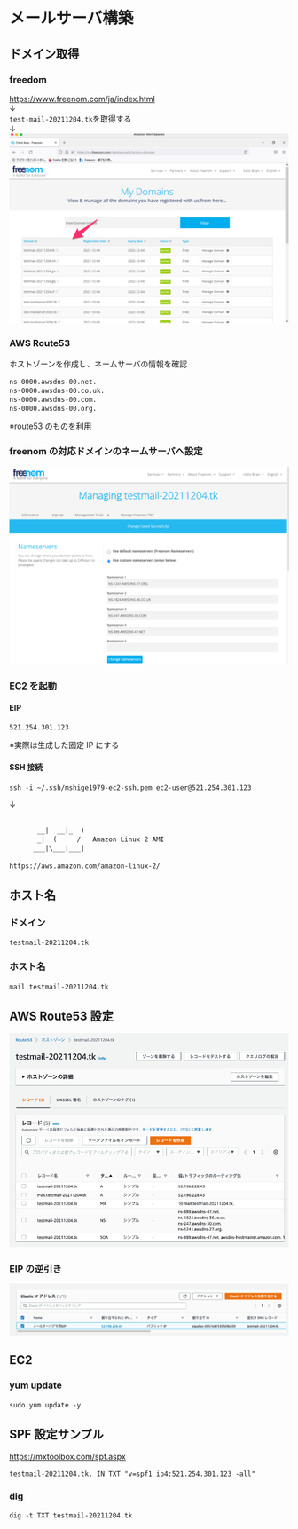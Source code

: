 # メールサーバ構築

## ドメイン取得

### freedom

https://www.freenom.com/ja/index.html<br>
↓<br>
`test-mail-20211204.tk`を取得する<br>
↓<br>
![img/01.png](../img/01.png)

### AWS Route53

ホストゾーンを作成し、ネームサーバの情報を確認

```
ns-0000.awsdns-00.net.
ns-0000.awsdns-00.co.uk.
ns-0000.awsdns-00.com.
ns-0000.awsdns-00.org.
```

※route53 のものを利用

### freenom の対応ドメインのネームサーバへ設定

![img/02.png](../img/02.png)

### EC2 を起動

#### EIP

```
521.254.301.123
```

※実際は生成した固定 IP にする

#### SSH 接続

```
ssh -i ~/.ssh/mshige1979-ec2-ssh.pem ec2-user@521.254.301.123
```

↓

```

       __|  __|_  )
       _|  (     /   Amazon Linux 2 AMI
      ___|\___|___|

https://aws.amazon.com/amazon-linux-2/
```

## ホスト名

### ドメイン

```
testmail-20211204.tk
```

### ホスト名

```
mail.testmail-20211204.tk
```

## AWS Route53 設定

![img/03.png](../img/03.png)

### EIP の逆引き

![img/04.png](../img/04.png)

## EC2

### yum update

```
sudo yum update -y
```

## SPF 設定サンプル

https://mxtoolbox.com/spf.aspx

```
testmail-20211204.tk. IN TXT "v=spf1 ip4:521.254.301.123 -all"
```

### dig

```
dig -t TXT testmail-20211204.tk
```
